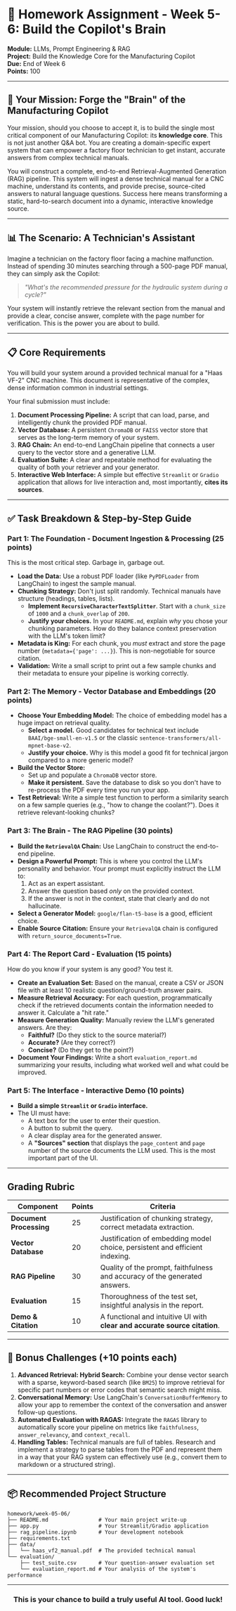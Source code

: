 # 📝 Homework Assignment - Week 5-6: Build the Copilot's Brain

**Module:** LLMs, Prompt Engineering & RAG  
**Project:** Build the Knowledge Core for the Manufacturing Copilot  
**Due:** End of Week 6  
**Points:** 100

---

## 🎯 Your Mission: Forge the "Brain" of the Manufacturing Copilot

Your mission, should you choose to accept it, is to build the single most critical component of our Manufacturing Copilot: its **knowledge core**. This is not just another Q&A bot. You are creating a domain-specific expert system that can empower a factory floor technician to get instant, accurate answers from complex technical manuals.

You will construct a complete, end-to-end Retrieval-Augmented Generation (RAG) pipeline. This system will ingest a dense technical manual for a CNC machine, understand its contents, and provide precise, source-cited answers to natural language questions. Success here means transforming a static, hard-to-search document into a dynamic, interactive knowledge source.

---

## 📊 The Scenario: A Technician's Assistant

Imagine a technician on the factory floor facing a machine malfunction. Instead of spending 30 minutes searching through a 500-page PDF manual, they can simply ask the Copilot:

> *"What's the recommended pressure for the hydraulic system during a cycle?"*

Your system will instantly retrieve the relevant section from the manual and provide a clear, concise answer, complete with the page number for verification. This is the power you are about to build.

---

## 📋 Core Requirements

You will build your system around a provided technical manual for a "Haas VF-2" CNC machine. This document is representative of the complex, dense information common in industrial settings.

Your final submission must include:

1.  **Document Processing Pipeline:** A script that can load, parse, and intelligently chunk the provided PDF manual.
2.  **Vector Database:** A persistent `ChromaDB` or `FAISS` vector store that serves as the long-term memory of your system.
3.  **RAG Chain:** An end-to-end LangChain pipeline that connects a user query to the vector store and a generative LLM.
4.  **Evaluation Suite:** A clear and repeatable method for evaluating the quality of both your retriever and your generator.
5.  **Interactive Web Interface:** A simple but effective `Streamlit` or `Gradio` application that allows for live interaction and, most importantly, **cites its sources**.

---

## ✅ Task Breakdown & Step-by-Step Guide

### Part 1: The Foundation - Document Ingestion & Processing (25 points)

This is the most critical step. Garbage in, garbage out.

-   **Load the Data:** Use a robust PDF loader (like `PyPDFLoader` from LangChain) to ingest the sample manual.
-   **Chunking Strategy:** Don't just split randomly. Technical manuals have structure (headings, tables, lists).
    -   **Implement `RecursiveCharacterTextSplitter`**. Start with a `chunk_size` of `1000` and a `chunk_overlap` of `200`.
    -   **Justify your choices.** In your `README.md`, explain *why* you chose your chunking parameters. How do they balance context preservation with the LLM's token limit?
-   **Metadata is King:** For each chunk, you *must* extract and store the page number (`metadata={'page': ...}`). This is non-negotiable for source citation.
-   **Validation:** Write a small script to print out a few sample chunks and their metadata to ensure your pipeline is working correctly.

### Part 2: The Memory - Vector Database and Embeddings (20 points)

-   **Choose Your Embedding Model:** The choice of embedding model has a huge impact on retrieval quality.
    -   **Select a model.** Good candidates for technical text include `BAAI/bge-small-en-v1.5` or the classic `sentence-transformers/all-mpnet-base-v2`.
    -   **Justify your choice.** Why is this model a good fit for technical jargon compared to a more generic model?
-   **Build the Vector Store:**
    -   Set up and populate a `ChromaDB` vector store.
    -   **Make it persistent.** Save the database to disk so you don't have to re-process the PDF every time you run your app.
-   **Test Retrieval:** Write a simple test function to perform a similarity search on a few sample queries (e.g., "how to change the coolant?"). Does it retrieve relevant-looking chunks?

### Part 3: The Brain - The RAG Pipeline (30 points)

-   **Build the `RetrievalQA` Chain:** Use LangChain to construct the end-to-end pipeline.
-   **Design a Powerful Prompt:** This is where you control the LLM's personality and behavior. Your prompt must explicitly instruct the LLM to:
    1.  Act as an expert assistant.
    2.  Answer the question based *only* on the provided context.
    3.  If the answer is not in the context, state that clearly and do not hallucinate.
-   **Select a Generator Model:** `google/flan-t5-base` is a good, efficient choice.
-   **Enable Source Citation:** Ensure your `RetrievalQA` chain is configured with `return_source_documents=True`.

### Part 4: The Report Card - Evaluation (15 points)

How do you know if your system is any good? You test it.

-   **Create an Evaluation Set:** Based on the manual, create a CSV or JSON file with at least 10 realistic question/ground-truth answer pairs.
-   **Measure Retrieval Accuracy:** For each question, programmatically check if the retrieved documents contain the information needed to answer it. Calculate a "hit rate."
-   **Measure Generation Quality:** Manually review the LLM's generated answers. Are they:
    -   **Faithful?** (Do they stick to the source material?)
    -   **Accurate?** (Are they correct?)
    -   **Concise?** (Do they get to the point?)
-   **Document Your Findings:** Write a short `evaluation_report.md` summarizing your results, including what worked well and what could be improved.

### Part 5: The Interface - Interactive Demo (10 points)

-   **Build a simple `Streamlit` or `Gradio` interface.**
-   The UI must have:
    -   A text box for the user to enter their question.
    -   A button to submit the query.
    -   A clear display area for the generated answer.
    -   A **"Sources" section** that displays the `page_content` and `page` number of the source documents the LLM used. This is the most important part of the UI.

---

##  Grading Rubric

| Component | Points | Criteria |
|---|---|---|
| **Document Processing** | 25 | Justification of chunking strategy, correct metadata extraction. |
| **Vector Database** | 20 | Justification of embedding model choice, persistent and efficient indexing. |
| **RAG Pipeline** | 30 | Quality of the prompt, faithfulness and accuracy of the generated answers. |
| **Evaluation** | 15 | Thoroughness of the test set, insightful analysis in the report. |
| **Demo & Citation** | 10 | A functional and intuitive UI with **clear and accurate source citation**. |

---

## 🚀 Bonus Challenges (+10 points each)

1.  **Advanced Retrieval: Hybrid Search:** Combine your dense vector search with a sparse, keyword-based search (like `BM25`) to improve retrieval for specific part numbers or error codes that semantic search might miss.
2.  **Conversational Memory:** Use LangChain's `ConversationBufferMemory` to allow your app to remember the context of the conversation and answer follow-up questions.
3.  **Automated Evaluation with RAGAS:** Integrate the `RAGAS` library to automatically score your pipeline on metrics like `faithfulness`, `answer_relevancy`, and `context_recall`.
4.  **Handling Tables:** Technical manuals are full of tables. Research and implement a strategy to parse tables from the PDF and represent them in a way that your RAG system can effectively use (e.g., convert them to markdown or a structured string).

---

## 📦 Recommended Project Structure

```
homework/week-05-06/
├── README.md                # Your main project write-up
├── app.py                   # Your Streamlit/Gradio application
├── rag_pipeline.ipynb       # Your development notebook
├── requirements.txt
├── data/
│   └── haas_vf2_manual.pdf  # The provided technical manual
└── evaluation/
    ├── test_suite.csv       # Your question-answer evaluation set
    └── evaluation_report.md # Your analysis of the system's performance
```

---

<div align="center">
<h3>This is your chance to build a truly useful AI tool. Good luck!</h3>
</div>
